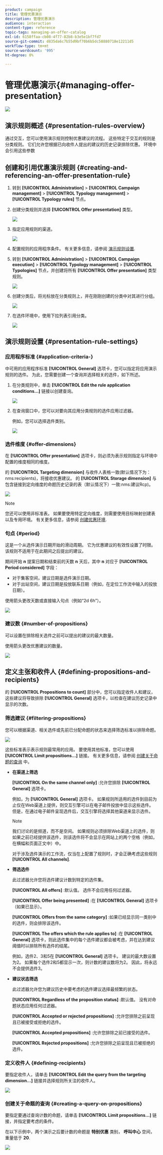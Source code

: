 ```yaml
---
product: campaign
title: 管理优惠演示
description: 管理优惠演示
audience: interaction
content-type: reference
topic-tags: managing-an-offer-catalog
exl-id: 6158ffaa-cb08-4f77-82b8-b3e5e1bf7fd7
source-git-commit: d835da6c7b55d9bf70b6b5dc58880718e12211d5
workflow-type: tm+mt
source-wordcount: '995'
ht-degree: 0%

---
```


# 管理优惠演示{#managing-offer-presentation}

![](../../assets/common.svg)

## 演示规则概述 {#presentation-rules-overview}

通过交互，您可以使用演示规则控制优惠建议的流程。 这些特定于交互的规则是分类规则。 它们允许您根据已向收件人提出的建议的历史记录排除优惠。 环境中会引用这些参数

## 创建和引用优惠演示规则 {#creating-and-referencing-an-offer-presentation-rule}

1. 转到 **[!UICONTROL Administration]** > **[!UICONTROL Campaign management]** > **[!UICONTROL Typology management]** > **[!UICONTROL Typology rules]** 节点。
1. 创建分类规则并选择 **[!UICONTROL Offer presentation]** 类型。

   ![](assets/offer_typology_001.png)

1. 指定应用规则的渠道。

   ![](assets/offer_typology_002.png)

1. 配置规则的应用程序条件。 有关更多信息，请参阅 [演示规则设置](#presentation-rule-settings).
1. 转到 **[!UICONTROL Administration]** > **[!UICONTROL Campaign execution]** > **[!UICONTROL Typology management]** > **[!UICONTROL Typologies]** 节点，并创建将所有 **[!UICONTROL Offer presentation]** 类型规则。

   ![](assets/offer_typology_003.png)

1. 创建分类后，将光标放在分类规则上，并在刚刚创建的分类中对其进行分组。

   ![](assets/offer_typology_004.png)

1. 在选件环境中，使用下拉列表引用分类。

   ![](assets/offer_typology_005.png)

## 演示规则设置 {#presentation-rule-settings}

### 应用程序标准 {#application-criteria-}

中可用的应用程序标准 **[!UICONTROL General]** 选项卡，您可以指定将应用演示规则的选件。 为此，您需要创建一个查询并选择相关的选件，如下所述。

1. 在分类规则中，单击 **[!UICONTROL Edit the rule application conditions...]** 链接以创建查询。

   ![](assets/offer_typology_006.png)

1. 在查询窗口中，您可以对要向其应用分类规则的选件应用过滤器。

   例如，您可以选择选件类别。

   ![](assets/offer_typology_008.png)

### 选件维度 {#offer-dimensions}

在 **[!UICONTROL Offer presentation]** 选项卡，则必须为表示规则指定与环境中配置的维度相同的维度。

的 **[!UICONTROL Targeting dimension]** 与收件人表格一致(默认情况下为：nms:recipients)，将接收优惠建议。 的 **[!UICONTROL Storage dimension]** 与包含链接到定向维度的命题历史记录的表（默认情况下）一致:nms:建议Rcp)。

![](assets/offer_typology_009.png)

>[!NOTE]
>
>您还可以使用非标准表。 如果要使用特定定向维度，则需要使用目标映射创建表以及专用环境。 有关更多信息，请参阅 [创建优惠环境](../../interaction/using/live-design-environments.md#creating-an-offer-environment).

### 句点 {#period}

这是一个从选件演示日期开始的滑动周期。 它为优惠建议的有效性设置了时限。 该规则不适用于在此期间之后提出的建议。

期间开始 **n** 提案日期和结束前的天数 **n** 天后，其中 **n** 对应于 **[!UICONTROL Period considered]** 字段：

* 对于集客空间，建议日期是选件演示日期。
* 对于出站空间，建议日期是投放联系日期（例如，在定位工作流中输入的投放日期）。

使用箭头更改天数或直接输入句点（例如“2d 6h”）。

![](assets/offer_typology_010.png)

### 建议数 {#number-of-propositions}

可以设置在排除相关选件之前可以提出的建议的最大数量。

使用箭头更改优惠建议的数量。

![](assets/offer_typology_011.png)

## 定义主张和收件人 {#defining-propositions-and-recipients}

的 **[!UICONTROL Propositions to count]** 部分中，您可以指定收件人和建议，这些建议将导致排除 **[!UICONTROL General]** 选项卡，以检查在建议历史记录中显示的次数。

### 筛选建议 {#filtering-propositions}

您可以根据渠道、相关选件或先前已分配命题的状态来选择筛选标准以排除命题。

![](assets/offer_typology_014.png)

这些标准表示表示规则最常用的应用。 要使用其他标准，您可以使用 **[!UICONTROL Limit propositions...]** 链接。 有关更多信息，请参阅 [创建关于命题的查询](#creating-a-query-on-propositions) 中。

* **在渠道上筛选**

   **[!UICONTROL On the same channel only]** :允许您排除 **[!UICONTROL General]** 选项卡。

   例如，为 **[!UICONTROL General]** 选项卡。 如果规则所适用的选件到目前为止仅在Web渠道上提供，则交互引擎可以在电子邮件投放中显示这些选件。 但是，在通过电子邮件呈现选件后，交互引擎将选择其他渠道来显示选件。

   >[!NOTE]
   >
   >我们讨论的是频道，而不是空间。 如果规则必须排除Web渠道上的选件，则如果之前已经提供该选件，则该选件将不会显示在网站上的两个空格（例如，在横幅和页面正文中）中。
   >
   >对于涉及选件演示的工作流，仅当在上配置了规则时，才会正确考虑这些规则 **[!UICONTROL All channels]**.

* **筛选选件**

   此过滤器允许您将选件建议计数到特定的选件集。

   **[!UICONTROL All offers]** :默认值。 选件不会应用任何过滤器。

   **[!UICONTROL Offer being presented]** :在 **[!UICONTROL General]** 选项卡（如果已显示）。

   **[!UICONTROL Offers from the same category]** :如果已经显示同一类别中的选件，则会排除该选件。

   **[!UICONTROL The offers which the rule applies to]** :在 **[!UICONTROL General]** 选项卡，则此选件集中的每个选件建议都会被考虑，并在达到建议阈值时以排除所有选件的结尾。

   例如，选件2、3和5在 **[!UICONTROL General]** 选项卡。 建议的最大数设置为2。 如果每个选件2和5都显示一次，则计数的建议数将为2。 因此，将永远不会提供选件3。

* **建议状态筛选**

   此过滤器允许您为建议历史中要考虑的选件建议选择最频繁的状态。

   **[!UICONTROL Regardless of the proposition status]** :默认值。 没有对命题状态应用任何过滤器。

   **[!UICONTROL Accepted or rejected propositions]** :允许您排除之前呈现且已被接受或拒绝的选件。

   **[!UICONTROL Accepted propositions]** :允许您排除之前已接受的选件。

   **[!UICONTROL Rejected propositions]** :允许您排除之前呈现且已被拒绝的选件。

### 定义收件人 {#defining-recipients}

要指定收件人，请单击 **[!UICONTROL Edit the query from the targeting dimension...]** 链接并选择规则所关注的收件人。

![](assets/offer_typology_012.png)

### 创建关于命题的查询 {#creating-a-query-on-propositions}

要指定要通过查询计数的命题，请单击 **[!UICONTROL Limit propositions...]** 链接，并指定要考虑的条件。

在以下示例中，两个演示之后要计数的命题是 **特别优惠** 类别， **呼叫中心** 空间，重量低于 **20**.

![](assets/offer_typology_013.png)
